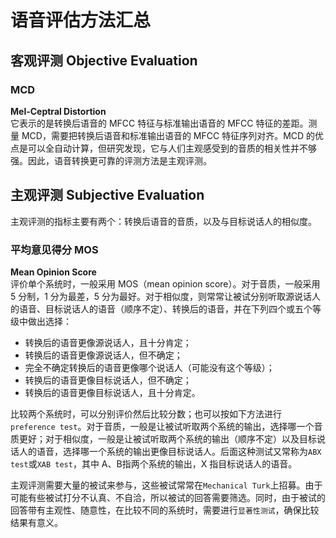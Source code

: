 # 语音评估方法汇总

## 客观评测 Objective Evaluation
### MCD
**Mel-Ceptral Distortion**  
它表示的是转换后语音的 MFCC 特征与标准输出语音的 MFCC 特征的差距。测量 MCD，需要把转换后语音和标准输出语音的 MFCC 特征序列对齐。MCD 的优点是可以全自动计算，但研究发现，它与人们主观感受到的音质的相关性并不够强。因此，语音转换更可靠的评测方法是主观评测。

## 主观评测 Subjective Evaluation
主观评测的指标主要有两个：转换后语音的音质，以及与目标说话人的相似度。

### 平均意见得分 MOS 
**Mean Opinion Score**  
评价单个系统时，一般采用 MOS（mean opinion score）。对于音质，一般采用 5 分制，1 分为最差，5 分为最好。对于相似度，则常常让被试分别听取源说话人的语音、目标说话人的语音（顺序不定）、转换后的语音，并在下列四个或五个等级中做出选择：

- 转换后的语音更像源说话人，且十分肯定；
- 转换后的语音更像源说话人，但不确定；
- 完全不确定转换后的语音更像哪个说话人（可能没有这个等级）；
- 转换后的语音更像目标说话人，但不确定；
- 转换后的语音更像目标说话人，且十分肯定。

比较两个系统时，可以分别评价然后比较分数；也可以按如下方法进行`preference test`。对于音质，一般是让被试听取两个系统的输出，选择哪一个音质更好；对于相似度，一般是让被试听取两个系统的输出（顺序不定）以及目标说话人的语音，选择哪一个系统的输出更像目标说话人。后面这种测试又常称为`ABX test`或`XAB test`，其中 A、B指两个系统的输出，X 指目标说话人的语音。  

主观评测需要大量的被试来参与，这些被试常常在`Mechanical Turk`上招募。由于可能有些被试打分不认真、不自洽，所以被试的回答需要筛选。同时，由于被试的回答带有主观性、随意性，在比较不同的系统时，需要进行`显著性测试`，确保比较结果有意义。
